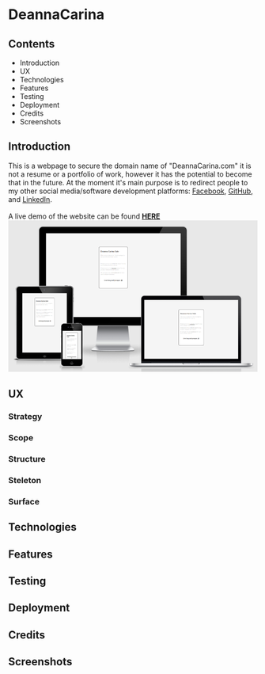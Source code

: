 # DeannaCarina

## Contents
<ul>
    <li><a href="#Introduction"></a>Introduction</li>
    <li><a href="#UX"></a>UX</li>
    <li><a href="#Technologies"></a>Technologies</li>
    <li><a href="#Features"></a>Features</li>
    <li><a href="#Testing"></a>Testing</li>
    <li><a href="#Deployment"></a>Deployment</li>
    <li><a href="#Credits"></a>Credits</li>
    <li><a href="#Screenshots"></a>Screenshots</li>
</ul>

## Introduction

This is a webpage to secure the domain name of "DeannaCarina.com" it is not a resume or a portfolio of work, however it has the potential to become that in the future.
At the moment it's main purpose is to redirect people to my other social media/software development platforms: <a href="https://www.facebook.com/DeannaCarina" target="_blank">Facebook</a>, <a href="https://github.com/DeannaCarina" target="_blank">GitHub</a>, and <a href="https://www.linkedin.com/in/deannacarina/" target="_blank">LinkedIn</a>.<br><br>
A live demo of the website can be found <a href="https://www.deannacarina.com/"><strong>HERE</strong></a><br>
<img src="assets/responsive.png" alt="Image showing responsiveness of webpage">
<br>

## UX
### Strategy
### Scope
### Structure
### Steleton
### Surface

## Technologies

## Features

## Testing

## Deployment

## Credits

## Screenshots

